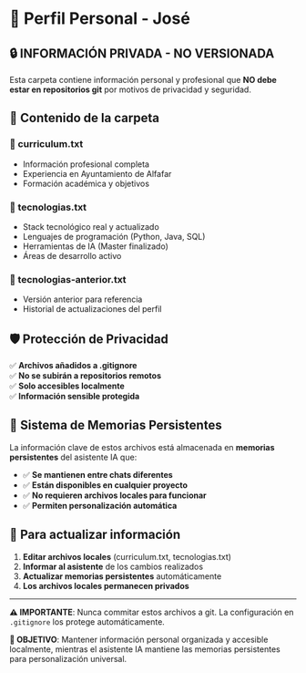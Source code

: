# 👤 Perfil Personal - José

## 🔒 **INFORMACIÓN PRIVADA - NO VERSIONADA**

Esta carpeta contiene información personal y profesional que **NO debe estar en repositorios git** por motivos de privacidad y seguridad.

## 📁 **Contenido de la carpeta**

### **📄 curriculum.txt**
- Información profesional completa
- Experiencia en Ayuntamiento de Alfafar
- Formación académica y objetivos

### **📄 tecnologias.txt**  
- Stack tecnológico real y actualizado
- Lenguajes de programación (Python, Java, SQL)
- Herramientas de IA (Master finalizado)
- Áreas de desarrollo activo

### **📄 tecnologias-anterior.txt**
- Versión anterior para referencia
- Historial de actualizaciones del perfil

## 🛡️ **Protección de Privacidad**

✅ **Archivos añadidos a .gitignore**  
✅ **No se subirán a repositorios remotos**  
✅ **Solo accesibles localmente**  
✅ **Información sensible protegida**  

## 🧠 **Sistema de Memorias Persistentes**

La información clave de estos archivos está almacenada en **memorias persistentes** del asistente IA que:

- ✅ **Se mantienen entre chats diferentes**
- ✅ **Están disponibles en cualquier proyecto**  
- ✅ **No requieren archivos locales para funcionar**
- ✅ **Permiten personalización automática**

## 📝 **Para actualizar información**

1. **Editar archivos locales** (curriculum.txt, tecnologias.txt)
2. **Informar al asistente** de los cambios realizados  
3. **Actualizar memorias persistentes** automáticamente
4. **Los archivos locales permanecen privados**

---

**⚠️ IMPORTANTE**: Nunca commitar estos archivos a git. La configuración en `.gitignore` los protege automáticamente.

**🎯 OBJETIVO**: Mantener información personal organizada y accesible localmente, mientras el asistente IA mantiene las memorias persistentes para personalización universal. 